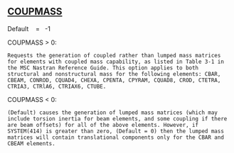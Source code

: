 ## [COUPMASS](https://nexus.hexagon.com/documentationcenter/bundle/MSC_Nastran_2022.4/page/Nastran_Combined_Book/qrg/parameters/TOC.COUPMASS.xhtml)

Default    =    -1

COUPMASS > 0:

    Requests the generation of coupled rather than lumped mass matrices for elements with coupled mass capability, as listed in Table 3-1 in the MSC Nastran Reference Guide. This option applies to both structural and nonstructural mass for the following elements: CBAR, CBEAM, CONROD, CQUAD4, CHEXA, CPENTA, CPYRAM, CQUAD8, CROD, CTETRA, CTRIA3, CTRlA6, CTRIAX6, CTUBE.

COUPMASS < 0:

    (Default) causes the generation of lumped mass matrices (which may include torsion inertia for beam elements, and some coupling if there are beam offsets) for all of the above elements. However, if SYSTEM(414) is greater than zero, (Default = 0) then the lumped mass matrices will contain translational components only for the CBAR and CBEAM elements.
